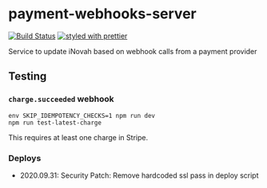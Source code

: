 # payment-webhooks-server

[![Build Status](https://travis-ci.org/CityOfBoston/payment-webhooks-server.svg?branch=develop)](https://travis-ci.org/CityOfBoston/payment-webhooks-server)
[![styled with prettier](https://img.shields.io/badge/styled_with-prettier-ff69b4.svg)](https://github.com/prettier/prettier)

Service to update iNovah based on webhook calls from a payment provider

## Testing

### `charge.succeeded` webhook
```
env SKIP_IDEMPOTENCY_CHECKS=1 npm run dev
npm run test-latest-charge
```

This requires at least one charge in Stripe.

### Deploys

- 2020.09.31: Security Patch: Remove hardcoded ssl pass in deploy script
